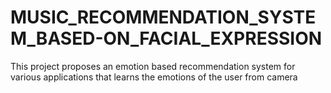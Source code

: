 # MUSIC_RECOMMENDATION_SYSTEM_BASED-ON_FACIAL_EXPRESSION
This project proposes an emotion based recommendation system for various applications that learns the emotions of the user from camera
